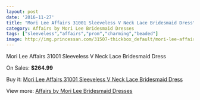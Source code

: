 ```yaml
---
layout: post
date: '2016-11-27'
title: "Mori Lee Affairs 31001 Sleeveless V Neck Lace Bridesmaid Dress"
category: Affairs by Mori Lee Bridesmaid Dresses
tags: ["sleeveless","affairs","prom","charming","beaded"]
image: http://img.princessan.com/31507-thickbox_default/mori-lee-affairs-31001-sleeveless-v-neck-lace-bridesmaid-dress.jpg
---
```

Mori Lee Affairs 31001 Sleeveless V Neck Lace Bridesmaid Dress

On Sales: **$264.99**
<a href="https://www.princessan.com/en/14276-mori-lee-affairs-31001-sleeveless-v-neck-lace-bridesmaid-dress.html"><amp-img layout="responsive" width="600" height="600" src="//img.princessan.com/31507-thickbox_default/mori-lee-affairs-31001-sleeveless-v-neck-lace-bridesmaid-dress.jpg" alt="Mori Lee Affairs 31001 Sleeveless V Neck Lace Bridesmaid Dress 0" /></a>

Buy it: [Mori Lee Affairs 31001 Sleeveless V Neck Lace Bridesmaid Dress](https://www.princessan.com/en/14276-mori-lee-affairs-31001-sleeveless-v-neck-lace-bridesmaid-dress.html "Mori Lee Affairs 31001 Sleeveless V Neck Lace Bridesmaid Dress")

View more: [Affairs by Mori Lee Bridesmaid Dresses](https://www.princessan.com/en/104- "Affairs by Mori Lee Bridesmaid Dresses")